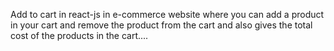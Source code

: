 Add to cart in react-js in e-commerce website where you can add a product in your cart and remove the product from the cart and also gives the total cost of the products in the cart....
